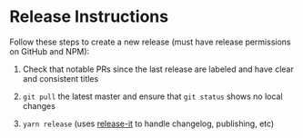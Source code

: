 # Release Instructions

Follow these steps to create a new release (must have release permissions on GitHub and NPM):

1) Check that notable PRs since the last release are labeled and have clear and consistent titles

2) `git pull` the latest master and ensure that `git status` shows no local changes

3) `yarn release` (uses [release-it](https://github.com/release-it/release-it) to handle changelog, publishing, etc)

